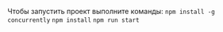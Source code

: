 Чтобы запустить проект выполните команды:
`npm install -g concurrently`
`npm install`
`npm run start`
